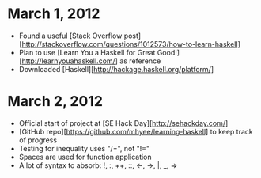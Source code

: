March 1, 2012
=============
- Found a useful [Stack Overflow post][http://stackoverflow.com/questions/1012573/how-to-learn-haskell]
- Plan to use [Learn You a Haskell for Great Good!][http://learnyouahaskell.com/] as reference
- Downloaded [Haskell][http://hackage.haskell.org/platform/]

March 2, 2012
=============
- Official start of project at [SE Hack Day][http://sehackday.com/]
- [GitHub repo][https://github.com/mhyee/learning-haskell] to keep track of progress
- Testing for inequality uses "/=", not "!="
- Spaces are used for function application
- A lot of syntax to absorb: !, :, ++, ::, <-, ->, |, _, =>

